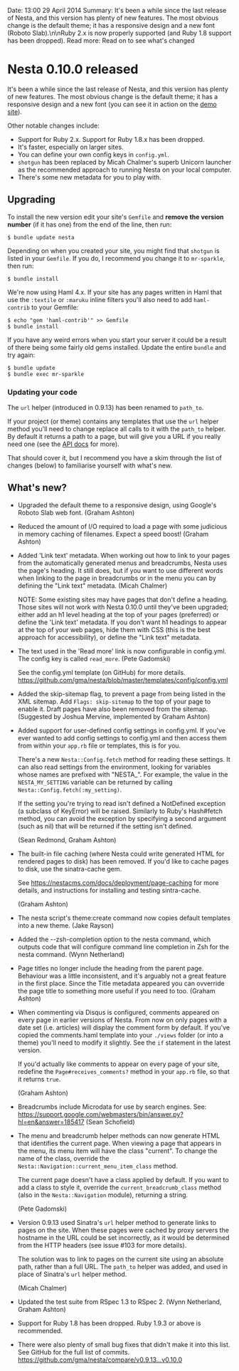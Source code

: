 Date: 13:00 29 April 2014
Summary: It's been a while since the last release of Nesta, and this version has plenty of new features. The most obvious change is the default theme; it has a responsive design and a new font (Roboto Slab).\n\nRuby 2.x is now properly supported (and Ruby 1.8 support has been dropped).
Read more: Read on to see what's changed

# Nesta 0.10.0 released

It's been a while since the last release of Nesta, and this version has plenty of new features. The most obvious change is the default theme; it has a responsive design and a new font (you can see it in action on the [demo site][]).

[demo site]: https://demo.nestacms.com

Other notable changes include:

- Support for Ruby 2.x. Support for Ruby 1.8.x has been dropped.
- It's faster, especially on larger sites.
- You can define your own config keys in `config.yml`.
- `shotgun` has been replaced by Micah Chalmer's superb Unicorn launcher as the recommended approach to running Nesta on your local computer.
- There's some new metadata for you to play with.

## Upgrading

To install the new version edit your site's `Gemfile` and **remove the version number** (if it has one) from the end of the line, then run:

    $ bundle update nesta

Depending on when you created your site, you might find that `shotgun`
is listed in your `Gemfile`. If you do, I recommend you change it to
`mr-sparkle`, then run:

    $ bundle install

We're now using Haml 4.x. If your site has any pages written in Haml that use the `:textile` or `:maruku` inline filters you'll also need to add `haml-contrib` to your Gemfile:

    $ echo "gem 'haml-contrib'" >> Gemfile
    $ bundle install

If you have any weird errors when you start your server it could be a result of there being some fairly old gems installed. Update the entire `bundle` and try again:

    $ bundle update
    $ bundle exec mr-sparkle

### Updating your code

The `url` helper (introduced in 0.9.13) has been renamed to `path_to`.

If your project (or theme) contains any templates that use the `url` helper method you'll need to change replace all calls to it with the `path_to` helper. By default it returns a path to a page, but will give you a URL if you really need one (see the [API docs](https://rubydoc.info/gems/nesta/0.10.0/Nesta/View/Helpers:path_to) for more).

[103]: https://github.com/gma/nesta/issues/103

That should cover it, but I recommend you have a skim through the list of changes (below) to familiarise yourself with what's new.

## What's new?

- Upgraded the default theme to a responsive design, using Google's Roboto Slab web font. (Graham Ashton)

- Reduced the amount of I/O required to load a page with some judicious in memory caching of filenames. Expect a speed boost! (Graham Ashton)

- Added 'Link text' metadata. When working out how to link to your pages from the automatically generated menus and breadcrumbs, Nesta uses the page's heading. It still does, but if you want to use different words when linking to the page in breadcrumbs or in the menu you can by defining the "Link text" metadata. (Micah Chalmer)

  NOTE: Some existing sites may have pages that don't define a heading.  Those sites will not work with Nesta 0.10.0 until they've been upgraded; either add an h1 level heading at the top of your pages (preferred) or define the 'Link text' metadata. If you don't want h1 headings to appear at the top of your web pages, hide them with CSS (this is the best approach for accessibility), or define the "Link text" metadata.

- The text used in the 'Read more' link is now configurable in config.yml.  The config key is called `read_more`. (Pete Gadomski)

  See the config.yml template (on GitHub) for more details. <https://github.com/gma/nesta/blob/master/templates/config/config.yml>

- Added the skip-sitemap flag, to prevent a page from being listed in the XML sitemap. Add `Flags: skip-sitemap` to the top of your page to enable it. Draft pages have also been removed from the sitemap.  (Suggested by Joshua Mervine, implemented by Graham Ashton)

- Added support for user-defined config settings in config.yml.  If you've ever wanted to add config settings to config.yml and then access them from within your `app.rb` file or templates, this is for you.

  There's a new `Nesta::Config.fetch` method for reading these settings. It can also read settings from the environment, looking for variables whose names are prefixed with "NESTA_". For example, the value in the `NESTA_MY_SETTING` variable can be returned by calling `Nesta::Config.fetch(:my_setting)`.

  If the setting you're trying to read isn't defined a NotDefined exception (a subclass of KeyError) will be raised. Similarly to Ruby's Hash#fetch method, you can avoid the exception by specifying a second argument (such as nil) that will be returned if the setting isn't defined.

  (Sean Redmond, Graham Ashton)

- The built-in file caching (where Nesta could write generated HTML for rendered pages to disk) has been removed. If you'd like to cache pages to disk, use the sinatra-cache gem.

  See <https://nestacms.com/docs/deployment/page-caching> for more details, and instructions for installing and testing sintra-cache.

  (Graham Ashton)

- The nesta script's theme:create command now copies default templates into a new theme. (Jake Rayson)

- Added the --zsh-completion option to the nesta command, which outputs code that will configure command line completion in Zsh for the nesta command. (Wynn Netherland)

- Page titles no longer include the heading from the parent page. Behaviour was a little inconsistent, and it's arguably not a great feature in the first place. Since the Title metadata appeared you can ovverride the page title to something more useful if you need to too.  (Graham Ashton)

- When commenting via Disqus is configured, comments appeared on every page in earlier versions of Nesta. From now on only pages with a date set (i.e. articles) will display the comment form by default. If you've copied the comments.haml template into your `./views` folder (or into a theme) you'll need to modify it slightly. See the `if` statement in the latest version.

  If you'd actually like comments to appear on every page of your site, redefine the `Page#receives_comments?` method in your `app.rb` file, so that it returns `true`.  

  (Graham Ashton)

- Breadcrumbs include Microdata for use by search engines. See: <https://support.google.com/webmasters/bin/answer.py?hl=en&answer=185417> (Sean Schofield)

- The menu and breadcrumb helper methods can now generate HTML that identifies the current page. When viewing a page that appears in the menu, its menu item will have the class "current". To change the name of the class, override the `Nesta::Navigation::current_menu_item_class` method.

  The current page doesn't have a class applied by default. If you want to add a class to style it, override the `current_breadcrumb_class` method (also in the `Nesta::Navigation` module), returning a string.

  (Pete Gadomski)

- Version 0.9.13 used Sinatra's `url` helper method to generate links to pages on the site. When these pages were cached by proxy servers the hostname in the URL could be set incorrectly, as it would be determined from the HTTP headers (see issue #103 for more details).  

  The solution was to link to pages on the current site using an absolute path, rather than a full URL. The `path_to` helper was added,
   and used in place of Sinatra's `url` helper method.

  (Micah Chalmer)

- Updated the test suite from RSpec 1.3 to RSpec 2.  (Wynn Netherland, Graham Ashton)

- Support for Ruby 1.8 has been dropped. Ruby 1.9.3 or above is recommended.

- There were also plenty of small bug fixes that didn't make it into this list. See GitHub for the full list of commits.  <https://github.com/gma/nesta/compare/v0.9.13...v0.10.0>
